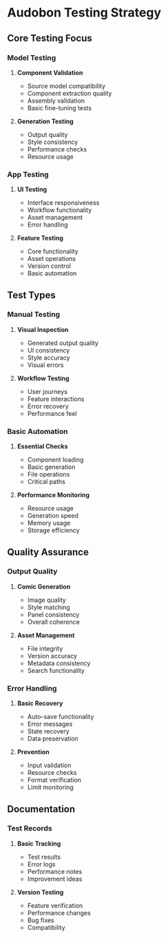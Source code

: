 # Audobon Testing Strategy

## Core Testing Focus

### Model Testing
1. **Component Validation**
   - Source model compatibility
   - Component extraction quality
   - Assembly validation
   - Basic fine-tuning tests

2. **Generation Testing**
   - Output quality
   - Style consistency
   - Performance checks
   - Resource usage

### App Testing
1. **UI Testing**
   - Interface responsiveness
   - Workflow functionality
   - Asset management
   - Error handling

2. **Feature Testing**
   - Core functionality
   - Asset operations
   - Version control
   - Basic automation

## Test Types

### Manual Testing
1. **Visual Inspection**
   - Generated output quality
   - UI consistency
   - Style accuracy
   - Visual errors

2. **Workflow Testing**
   - User journeys
   - Feature interactions
   - Error recovery
   - Performance feel

### Basic Automation
1. **Essential Checks**
   - Component loading
   - Basic generation
   - File operations
   - Critical paths

2. **Performance Monitoring**
   - Resource usage
   - Generation speed
   - Memory usage
   - Storage efficiency

## Quality Assurance

### Output Quality
1. **Comic Generation**
   - Image quality
   - Style matching
   - Panel consistency
   - Overall coherence

2. **Asset Management**
   - File integrity
   - Version accuracy
   - Metadata consistency
   - Search functionality

### Error Handling
1. **Basic Recovery**
   - Auto-save functionality
   - Error messages
   - State recovery
   - Data preservation

2. **Prevention**
   - Input validation
   - Resource checks
   - Format verification
   - Limit monitoring

## Documentation

### Test Records
1. **Basic Tracking**
   - Test results
   - Error logs
   - Performance notes
   - Improvement ideas

2. **Version Testing**
   - Feature verification
   - Performance changes
   - Bug fixes
   - Compatibility
